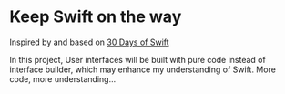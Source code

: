 # Keep Swift on the way

Inspired by and based on [30 Days of Swift](https://github.com/allenwong/30DaysofSwift)

In this project, User interfaces will be built with pure code instead of interface builder, which may enhance my understanding of Swift.
More code, more understanding...



